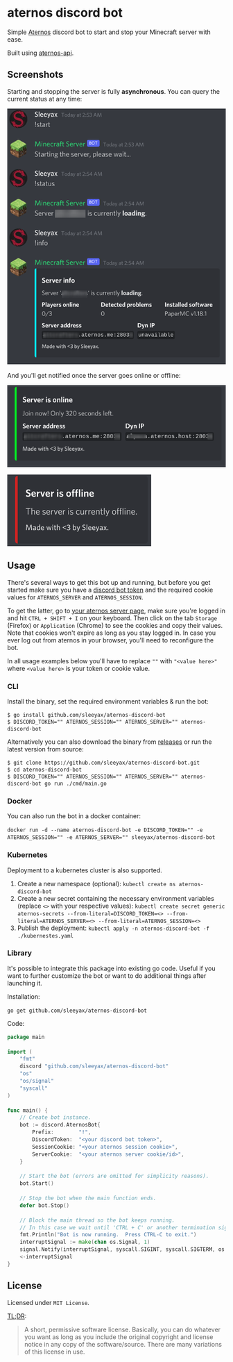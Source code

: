 # aternos discord bot
Simple [Aternos](https://aternos.org/) discord bot to start and stop your Minecraft server with ease.

Built using [aternos-api](https://github.com/sleeyax/aternos-api).

## Screenshots
Starting and stopping the server is fully **asynchronous**. You can query the current status at any time:

![screenshot1](./docs/img/screenshot1.png)

And you'll get notified once the server goes online or offline:

![screenshot2](./docs/img/screenshot2.png)

![screenshot3](./docs/img/screenshot3.png)

## Usage
There's several ways to get this bot up and running, but before you get started make sure you have a [discord bot token](https://discord.com/developers/applications/) and the required cookie values for `ATERNOS_SERVER` and `ATERNOS_SESSION`.

To get the latter, go to [your aternos server page](https://aternos.org/server/), 
make sure you're logged in and hit `CTRL + SHIFT + I` on your keyboard. 
Then click on the tab `Storage` (Firefox) or `Application` (Chrome) to see the cookies and copy their values. 
Note that cookies won't expire as long as you stay logged in. 
In case you ever log out from aternos in your browser, you'll need to reconfigure the bot.

In all usage examples below you'll have to replace `""` with `"<value here>"` where `<value here>` is your token or cookie value.

### CLI
Install the binary, set the required environment variables & run the bot:
```
$ go install github.com/sleeyax/aternos-discord-bot
$ DISCORD_TOKEN="" ATERNOS_SESSION="" ATERNOS_SERVER="" aternos-discord-bot
```
Alternatively you can also download the binary from [releases](https://github.com/sleeyax/aternos-discord-bot/releases) or run the latest version from source:
```
$ git clone https://github.com/sleeyax/aternos-discord-bot.git
$ cd aternos-discord-bot
$ DISCORD_TOKEN="" ATERNOS_SESSION="" ATERNOS_SERVER="" aternos-discord-bot go run ./cmd/main.go
```

### Docker
You can also run the bot in a docker container:

`docker run -d --name aternos-discord-bot -e DISCORD_TOKEN="" -e ATERNOS_SESSION="" -e ATERNOS_SERVER="" sleeyax/aternos-discord-bot`

### Kubernetes
Deployment to a kubernetes cluster is also supported. 

1. Create a new namespace (optional): `kubectl create ns aternos-discord-bot`
2. Create a new secret containing the necessary environment variables (replace `<>` with your respective values): `kubectl create secret generic aternos-secrets --from-literal=DISCORD_TOKEN=<> --from-literal=ATERNOS_SERVER=<> --from-literal=ATERNOS_SESSION=<>`
3. Publish the deployment: `kubectl apply -n aternos-discord-bot -f ./kubernestes.yaml`

### Library
It's possible to integrate this package into existing go code. 
Useful if you want to further customize the bot or want to do additional things after launching it. 

Installation:

`go get github.com/sleeyax/aternos-discord-bot`

Code:
```go
package main

import (
	"fmt"
	discord "github.com/sleeyax/aternos-discord-bot"
	"os"
	"os/signal"
	"syscall"
)

func main() {
	// Create bot instance.
	bot := discord.AternosBot{
		Prefix:        "!",
		DiscordToken:  "<your discord bot token>",
		SessionCookie: "<your aternos session cookie>",
		ServerCookie:  "<your aternos server cookie/id>",
	}
	
	// Start the bot (errors are omitted for simplicity reasons).
	bot.Start()
	
	// Stop the bot when the main function ends.
	defer bot.Stop()

	// Block the main thread so the bot keeps running.
	// In this case we wait until 'CTRL + C' or another termination signal is received.
	fmt.Println("Bot is now running.  Press CTRL-C to exit.")
	interruptSignal := make(chan os.Signal, 1)
	signal.Notify(interruptSignal, syscall.SIGINT, syscall.SIGTERM, os.Interrupt, os.Kill)
	<-interruptSignal
}
```

## License
Licensed under `MIT License`.

[TL;DR](https://tldrlegal.com/license/mit-license):
> A short, permissive software license.
> Basically, you can do whatever you want as long as you include the original copyright and license notice in any copy of the software/source.
> There are many variations of this license in use.
